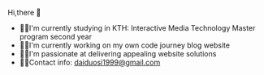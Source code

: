Hi,there 👋

- 👩‍🏫I'm currently studying in KTH: Interactive Media Technology Master program second year
- 👩‍🎨I'm currently working on my own code journey blog website 
- 👩‍🌾I'm passionate at delivering appealing website solutions
- 👩‍💻Contact info: daiduosi1999@gmail.com
